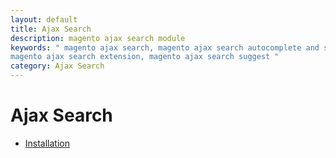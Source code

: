 ```yaml
---
layout: default
title: Ajax Search
description: magento ajax search module
keywords: " magento ajax search, magento ajax search autocomplete and suggest,
magento ajax search extension, magento ajax search suggest "
category: Ajax Search
---
```


# Ajax Search

- [Installation](installation/)